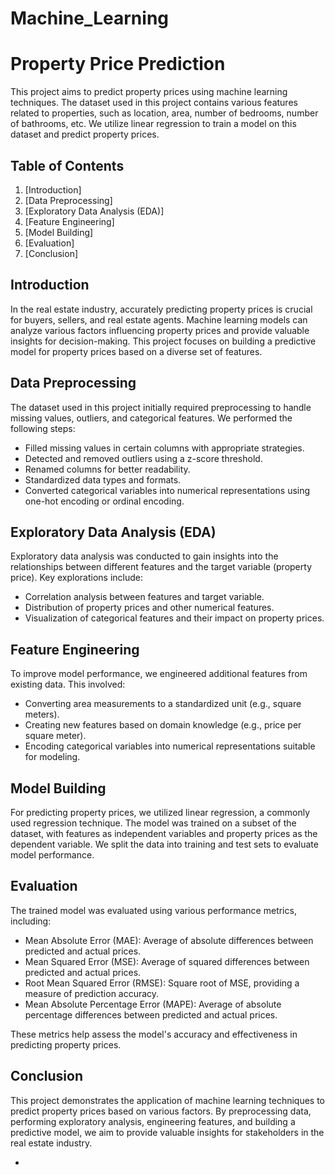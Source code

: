 # Machine_Learning

# Property Price Prediction

This project aims to predict property prices using machine learning techniques. The dataset used in this project contains various features related to properties, such as location, area, number of bedrooms, number of bathrooms, etc. We utilize linear regression to train a model on this dataset and predict property prices.

## Table of Contents

1. [Introduction]
2. [Data Preprocessing]
3. [Exploratory Data Analysis (EDA)]
4. [Feature Engineering]
5. [Model Building]
6. [Evaluation]
7. [Conclusion]

## Introduction

In the real estate industry, accurately predicting property prices is crucial for buyers, sellers, and real estate agents. Machine learning models can analyze various factors influencing property prices and provide valuable insights for decision-making. This project focuses on building a predictive model for property prices based on a diverse set of features.

## Data Preprocessing

The dataset used in this project initially required preprocessing to handle missing values, outliers, and categorical features. We performed the following steps:

- Filled missing values in certain columns with appropriate strategies.
- Detected and removed outliers using a z-score threshold.
- Renamed columns for better readability.
- Standardized data types and formats.
- Converted categorical variables into numerical representations using one-hot encoding or ordinal encoding.

## Exploratory Data Analysis (EDA)

Exploratory data analysis was conducted to gain insights into the relationships between different features and the target variable (property price). Key explorations include:

- Correlation analysis between features and target variable.
- Distribution of property prices and other numerical features.
- Visualization of categorical features and their impact on property prices.

## Feature Engineering

To improve model performance, we engineered additional features from existing data. This involved:

- Converting area measurements to a standardized unit (e.g., square meters).
- Creating new features based on domain knowledge (e.g., price per square meter).
- Encoding categorical variables into numerical representations suitable for modeling.

## Model Building

For predicting property prices, we utilized linear regression, a commonly used regression technique. The model was trained on a subset of the dataset, with features as independent variables and property prices as the dependent variable. We split the data into training and test sets to evaluate model performance.

## Evaluation

The trained model was evaluated using various performance metrics, including:

- Mean Absolute Error (MAE): Average of absolute differences between predicted and actual prices.
- Mean Squared Error (MSE): Average of squared differences between predicted and actual prices.
- Root Mean Squared Error (RMSE): Square root of MSE, providing a measure of prediction accuracy.
- Mean Absolute Percentage Error (MAPE): Average of absolute percentage differences between predicted and actual prices.

These metrics help assess the model's accuracy and effectiveness in predicting property prices.

## Conclusion

This project demonstrates the application of machine learning techniques to predict property prices based on various factors. By preprocessing data, performing exploratory analysis, engineering features, and building a predictive model, we aim to provide valuable insights for stakeholders in the real estate industry.

-
